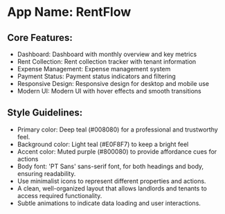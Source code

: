 # **App Name**: RentFlow

## Core Features:

- Dashboard: Dashboard with monthly overview and key metrics
- Rent Collection: Rent collection tracker with tenant information
- Expense Management: Expense management system
- Payment Status: Payment status indicators and filtering
- Responsive Design: Responsive design for desktop and mobile use
- Modern UI: Modern UI with hover effects and smooth transitions

## Style Guidelines:

- Primary color: Deep teal (#008080) for a professional and trustworthy feel.
- Background color: Light teal (#E0F8F7) to keep a bright feel
- Accent color: Muted purple (#800080) to provide affordance cues for actions
- Body font: 'PT Sans' sans-serif font, for both headings and body, ensuring readability.
- Use minimalist icons to represent different properties and actions.
- A clean, well-organized layout that allows landlords and tenants to access required functionality.
- Subtle animations to indicate data loading and user interactions.